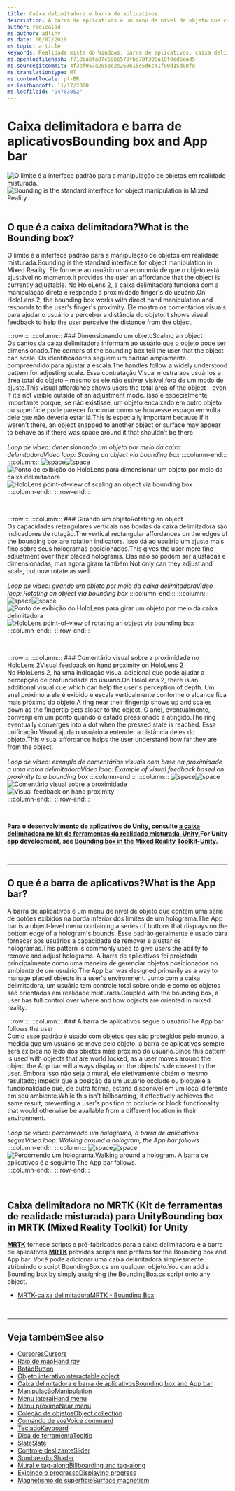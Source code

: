 ```yaml
---
title: Caixa delimitadora e barra de aplicativos
description: A barra de aplicativos é um menu de nível de objeto que contém uma série de botões exibidos na borda inferior dos limites de um holograma.
author: radicalad
ms.author: adlinv
ms.date: 06/07/2019
ms.topic: article
keywords: Realidade mista do Windows, barra de aplicativos, caixa delimitadora, headset de realidade misturada, headset da realidade mista do Windows, headset da realidade virtual, HoloLens, MRTK, kit de ferramentas da realidade mista
ms.openlocfilehash: f718babfa07c69b6579fbd78f306a10f0ed6aad5
ms.sourcegitcommit: 4f3ef057a285be2e260615e5d6c41f00d15d08f8
ms.translationtype: MT
ms.contentlocale: pt-BR
ms.lasthandoff: 11/17/2020
ms.locfileid: "94703052"
---
```

# <a name="bounding-box-and-app-bar"></a><span data-ttu-id="d1148-104">Caixa delimitadora e barra de aplicativos</span><span class="sxs-lookup"><span data-stu-id="d1148-104">Bounding box and App bar</span></span>
<span data-ttu-id="d1148-105">![O limite é a interface padrão para a manipulação de objetos em realidade misturada.](images/UX_Hero_BoundingBox.jpg)</span><span class="sxs-lookup"><span data-stu-id="d1148-105">![Bounding is the standard interface for object manipulation in Mixed Reality.](images/UX_Hero_BoundingBox.jpg)</span></span><br>
<br>

## <a name="what-is-the-bounding-box"></a><span data-ttu-id="d1148-106">O que é a caixa delimitadora?</span><span class="sxs-lookup"><span data-stu-id="d1148-106">What is the Bounding box?</span></span>

<span data-ttu-id="d1148-107">O limite é a interface padrão para a manipulação de objetos em realidade misturada.</span><span class="sxs-lookup"><span data-stu-id="d1148-107">Bounding is the standard interface for object manipulation in Mixed Reality.</span></span> <span data-ttu-id="d1148-108">Ele fornece ao usuário uma economia de que o objeto está ajustável no momento.</span><span class="sxs-lookup"><span data-stu-id="d1148-108">It provides the user an affordance that the object is currently adjustable.</span></span> <span data-ttu-id="d1148-109">No HoloLens 2, a caixa delimitadora funciona com a manipulação direta e responde à proximidade finger's do usuário.</span><span class="sxs-lookup"><span data-stu-id="d1148-109">On HoloLens 2, the bounding box works with direct hand manipulation and responds to the user's finger's proximity.</span></span> <span data-ttu-id="d1148-110">Ele mostra os comentários visuais para ajudar o usuário a perceber a distância do objeto.</span><span class="sxs-lookup"><span data-stu-id="d1148-110">It shows visual feedback to help the user perceive the distance from the object.</span></span>

:::row:::
    :::column:::
        ### <a name="scaling-an-objectbr"></a><span data-ttu-id="d1148-111">Dimensionando um objeto</span><span class="sxs-lookup"><span data-stu-id="d1148-111">Scaling an object</span></span><br>
        <span data-ttu-id="d1148-112">Os cantos da caixa delimitadora informam ao usuário que o objeto pode ser dimensionado.</span><span class="sxs-lookup"><span data-stu-id="d1148-112">The corners of the bounding box tell the user that the object can scale.</span></span> <span data-ttu-id="d1148-113">Os identificadores seguem um padrão amplamente compreendido para ajustar a escala.</span><span class="sxs-lookup"><span data-stu-id="d1148-113">The handles follow a widely understood pattern for adjusting scale.</span></span> <span data-ttu-id="d1148-114">Essa contratação Visual mostra aos usuários a área total do objeto – mesmo se ele não estiver visível fora de um modo de ajuste.</span><span class="sxs-lookup"><span data-stu-id="d1148-114">This visual affordance shows users the total area of the object – even if it’s not visible outside of an adjustment mode.</span></span> <span data-ttu-id="d1148-115">Isso é especialmente importante porque, se não existisse, um objeto encaixado em outro objeto ou superfície pode parecer funcionar como se houvesse espaço em volta dele que não deveria estar lá.</span><span class="sxs-lookup"><span data-stu-id="d1148-115">This is especially important because if it weren’t there, an object snapped to another object or surface may appear to behave as if there was space around it that shouldn’t be there.</span></span><br>
        <br>
        <span data-ttu-id="d1148-116">*Loop de vídeo: dimensionando um objeto por meio da caixa delimitadora*</span><span class="sxs-lookup"><span data-stu-id="d1148-116">*Video loop: Scaling an object via bounding box*</span></span>
    :::column-end:::
        :::column:::
        <span data-ttu-id="d1148-117">![space](images/spacer-20x582.png)</span><span class="sxs-lookup"><span data-stu-id="d1148-117">![space](images/spacer-20x582.png)</span></span><br>
       <span data-ttu-id="d1148-118">![Ponto de exibição do HoloLens para dimensionar um objeto por meio da caixa delimitadora](images/HoloLens2_BoundingBox.gif)</span><span class="sxs-lookup"><span data-stu-id="d1148-118">![HoloLens point-of-view of scaling an object via bounding box](images/HoloLens2_BoundingBox.gif)</span></span><br>
    :::column-end:::
:::row-end:::

<br>

:::row:::
    :::column:::
        ### <a name="rotating-an-objectbr"></a><span data-ttu-id="d1148-119">Girando um objeto</span><span class="sxs-lookup"><span data-stu-id="d1148-119">Rotating an object</span></span><br>
        <span data-ttu-id="d1148-120">Os capacidades retangulares verticais nas bordas da caixa delimitadora são indicadores de rotação.</span><span class="sxs-lookup"><span data-stu-id="d1148-120">The vertical rectangular affordances on the edges of the bounding box are rotation indicators.</span></span> <span data-ttu-id="d1148-121">Isso dá ao usuário um ajuste mais fino sobre seus hologramas posicionados.</span><span class="sxs-lookup"><span data-stu-id="d1148-121">This gives the user more fine adjustment over their placed holograms.</span></span> <span data-ttu-id="d1148-122">Elas não só podem ser ajustadas e dimensionadas, mas agora giram também.</span><span class="sxs-lookup"><span data-stu-id="d1148-122">Not only can they adjust and scale, but now rotate as well.</span></span><br>
        <br>
        <span data-ttu-id="d1148-123">*Loop de vídeo: girando um objeto por meio da caixa delimitadora*</span><span class="sxs-lookup"><span data-stu-id="d1148-123">*Video loop: Rotating an object via bounding box*</span></span>
    :::column-end:::
        :::column:::
        <span data-ttu-id="d1148-124">![space](images/spacer-20x582.png)</span><span class="sxs-lookup"><span data-stu-id="d1148-124">![space](images/spacer-20x582.png)</span></span><br>
       <span data-ttu-id="d1148-125">![Ponto de exibição do HoloLens para girar um objeto por meio da caixa delimitadora](images/HoloLens2_BoundingBox_Rotate.gif)</span><span class="sxs-lookup"><span data-stu-id="d1148-125">![HoloLens point-of-view of rotating an object via bounding box](images/HoloLens2_BoundingBox_Rotate.gif)</span></span><br>
    :::column-end:::
:::row-end:::

<br>

:::row:::
    :::column:::
        ### <a name="visual-feedback-on-hand-proximity-on-hololens-2br"></a><span data-ttu-id="d1148-126">Comentário visual sobre a proximidade no HoloLens 2</span><span class="sxs-lookup"><span data-stu-id="d1148-126">Visual feedback on hand proximity on HoloLens 2</span></span><br>
        <span data-ttu-id="d1148-127">No HoloLens 2, há uma indicação visual adicional que pode ajudar a percepção de profundidade do usuário.</span><span class="sxs-lookup"><span data-stu-id="d1148-127">On HoloLens 2, there is an additional visual cue which can help the user's perception of depth.</span></span> <span data-ttu-id="d1148-128">Um anel próximo a ele é exibido e escala verticalmente conforme o alcance fica mais próximo do objeto.</span><span class="sxs-lookup"><span data-stu-id="d1148-128">A ring near their fingertip shows up and scales down as the fingertip gets closer to the object.</span></span> <span data-ttu-id="d1148-129">O anel, eventualmente, convergi em um ponto quando o estado pressionado é atingido.</span><span class="sxs-lookup"><span data-stu-id="d1148-129">The ring eventually converges into a dot when the pressed state is reached.</span></span> <span data-ttu-id="d1148-130">Essa unificação Visual ajuda o usuário a entender a distância deles do objeto.</span><span class="sxs-lookup"><span data-stu-id="d1148-130">This visual affordance helps the user understand how far they are from the object.</span></span><br>
        <br>
        <span data-ttu-id="d1148-131">*Loop de vídeo: exemplo de comentários visuais com base na proximidade a uma caixa delimitadora*</span><span class="sxs-lookup"><span data-stu-id="d1148-131">*Video loop: Example of visual feedback based on proximity to a bounding box*</span></span>
    :::column-end:::
        :::column:::
        <span data-ttu-id="d1148-132">![space](images/spacer-20x582.png)</span><span class="sxs-lookup"><span data-stu-id="d1148-132">![space](images/spacer-20x582.png)</span></span><br>
       <span data-ttu-id="d1148-133">![Comentário visual sobre a proximidade](images/HoloLens2_Proximity.gif)</span><span class="sxs-lookup"><span data-stu-id="d1148-133">![Visual feedback on hand proximity](images/HoloLens2_Proximity.gif)</span></span><br>
    :::column-end:::
:::row-end:::

<br>

<span data-ttu-id="d1148-134">**Para o desenvolvimento de aplicativos do Unity, consulte [a caixa delimitadora no kit de ferramentas da realidade misturada-Unity.](https://microsoft.github.io/MixedRealityToolkit-Unity/Documentation/README_BoundingBox.html)**</span><span class="sxs-lookup"><span data-stu-id="d1148-134">**For Unity app development, see [Bounding box in the Mixed Reality Toolkit-Unity.](https://microsoft.github.io/MixedRealityToolkit-Unity/Documentation/README_BoundingBox.html)**</span></span>

<br>

---

## <a name="what-is-the-app-bar"></a><span data-ttu-id="d1148-135">O que é a barra de aplicativos?</span><span class="sxs-lookup"><span data-stu-id="d1148-135">What is the App bar?</span></span>

<span data-ttu-id="d1148-136">A barra de aplicativos é um menu de nível de objeto que contém uma série de botões exibidos na borda inferior dos limites de um holograma.</span><span class="sxs-lookup"><span data-stu-id="d1148-136">The App bar is a object-level menu containing a series of buttons that displays on the bottom edge of a hologram's bounds.</span></span> <span data-ttu-id="d1148-137">Esse padrão geralmente é usado para fornecer aos usuários a capacidade de remover e ajustar os hologramas.</span><span class="sxs-lookup"><span data-stu-id="d1148-137">This pattern is commonly used to give users the ability to remove and adjust holograms.</span></span> <span data-ttu-id="d1148-138">A barra de aplicativos foi projetada principalmente como uma maneira de gerenciar objetos posicionados no ambiente de um usuário.</span><span class="sxs-lookup"><span data-stu-id="d1148-138">The App bar was designed primarily as a way to manage placed objects in a user's environment.</span></span> <span data-ttu-id="d1148-139">Junto com a caixa delimitadora, um usuário tem controle total sobre onde e como os objetos são orientados em realidade misturada.</span><span class="sxs-lookup"><span data-stu-id="d1148-139">Coupled with the bounding box, a user has full control over where and how objects are oriented in mixed reality.</span></span>

:::row:::
    :::column:::
        ### <a name="the-app-bar-follows-the-userbr"></a><span data-ttu-id="d1148-140">A barra de aplicativos segue o usuário</span><span class="sxs-lookup"><span data-stu-id="d1148-140">The App bar follows the user</span></span><br>
        <span data-ttu-id="d1148-141">Como esse padrão é usado com objetos que são protegidos pelo mundo, à medida que um usuário se move pelo objeto, a barra de aplicativos sempre será exibida no lado dos objetos mais próximo do usuário.</span><span class="sxs-lookup"><span data-stu-id="d1148-141">Since this pattern is used with objects that are world locked, as a user moves around the object the App bar will always display on the objects' side closest to the user.</span></span> <span data-ttu-id="d1148-142">Embora isso não seja o mural, ele efetivamente obtém o mesmo resultado; impedir que a posição de um usuário occlude ou bloqueie a funcionalidade que, de outra forma, estaria disponível em um local diferente em seu ambiente.</span><span class="sxs-lookup"><span data-stu-id="d1148-142">While this isn't billboarding, it effectively achieves the same result; preventing a user's position to occlude or block functionality that would otherwise be available from a different location in their environment.</span></span> <br>
        <br>
        <span data-ttu-id="d1148-143">*Loop de vídeo: percorrendo um holograma, a barra de aplicativos segue*</span><span class="sxs-lookup"><span data-stu-id="d1148-143">*Video loop: Walking around a hologram, the App bar follows*</span></span>
    :::column-end:::
        :::column:::
        <span data-ttu-id="d1148-144">![space](images/spacer-20x582.png)</span><span class="sxs-lookup"><span data-stu-id="d1148-144">![space](images/spacer-20x582.png)</span></span><br>
       <span data-ttu-id="d1148-145">![Percorrendo um holograma.</span><span class="sxs-lookup"><span data-stu-id="d1148-145">![Walking around a hologram.</span></span> <span data-ttu-id="d1148-146">A barra de aplicativos é a seguinte.](images/HoloLens2_AppBarFollowing.gif)</span><span class="sxs-lookup"><span data-stu-id="d1148-146">The App bar follows.](images/HoloLens2_AppBarFollowing.gif)</span></span><br>
    :::column-end:::
:::row-end:::

<br>


## <a name="bounding-box-in-mrtk-mixed-reality-toolkit-for-unity"></a><span data-ttu-id="d1148-147">Caixa delimitadora no MRTK (Kit de ferramentas de realidade misturada) para Unity</span><span class="sxs-lookup"><span data-stu-id="d1148-147">Bounding box in MRTK (Mixed Reality Toolkit) for Unity</span></span>
<span data-ttu-id="d1148-148">**[MRTK](https://github.com/Microsoft/MixedRealityToolkit-Unity)** fornece scripts e pré-fabricados para a caixa delimitadora e a barra de aplicativos.</span><span class="sxs-lookup"><span data-stu-id="d1148-148">**[MRTK](https://github.com/Microsoft/MixedRealityToolkit-Unity)** provides scripts and prefabs for the Bounding box and App bar.</span></span> <span data-ttu-id="d1148-149">Você pode adicionar uma caixa delimitadora simplesmente atribuindo o script BoundingBox.cs em qualquer objeto.</span><span class="sxs-lookup"><span data-stu-id="d1148-149">You can add a Bounding box by simply assigning the BoundingBox.cs script onto any object.</span></span>

* [<span data-ttu-id="d1148-150">MRTK-caixa delimitadora</span><span class="sxs-lookup"><span data-stu-id="d1148-150">MRTK - Bounding Box</span></span>](https://microsoft.github.io/MixedRealityToolkit-Unity/Documentation/README_BoundingBox.html)


<br>

---


## <a name="see-also"></a><span data-ttu-id="d1148-151">Veja também</span><span class="sxs-lookup"><span data-stu-id="d1148-151">See also</span></span>

* [<span data-ttu-id="d1148-152">Cursores</span><span class="sxs-lookup"><span data-stu-id="d1148-152">Cursors</span></span>](cursors.md)
* [<span data-ttu-id="d1148-153">Raio de mão</span><span class="sxs-lookup"><span data-stu-id="d1148-153">Hand ray</span></span>](point-and-commit.md)
* [<span data-ttu-id="d1148-154">Botão</span><span class="sxs-lookup"><span data-stu-id="d1148-154">Button</span></span>](button.md)
* [<span data-ttu-id="d1148-155">Objeto interativo</span><span class="sxs-lookup"><span data-stu-id="d1148-155">Interactable object</span></span>](interactable-object.md)
* [<span data-ttu-id="d1148-156">Caixa delimitadora e barra de aplicativos</span><span class="sxs-lookup"><span data-stu-id="d1148-156">Bounding box and App bar</span></span>](app-bar-and-bounding-box.md)
* [<span data-ttu-id="d1148-157">Manipulação</span><span class="sxs-lookup"><span data-stu-id="d1148-157">Manipulation</span></span>](direct-manipulation.md)
* [<span data-ttu-id="d1148-158">Menu lateral</span><span class="sxs-lookup"><span data-stu-id="d1148-158">Hand menu</span></span>](hand-menu.md)
* [<span data-ttu-id="d1148-159">Menu próximo</span><span class="sxs-lookup"><span data-stu-id="d1148-159">Near menu</span></span>](near-menu.md)
* [<span data-ttu-id="d1148-160">Coleção de objetos</span><span class="sxs-lookup"><span data-stu-id="d1148-160">Object collection</span></span>](object-collection.md)
* [<span data-ttu-id="d1148-161">Comando de voz</span><span class="sxs-lookup"><span data-stu-id="d1148-161">Voice command</span></span>](voice-input.md)
* [<span data-ttu-id="d1148-162">Teclado</span><span class="sxs-lookup"><span data-stu-id="d1148-162">Keyboard</span></span>](keyboard.md)
* [<span data-ttu-id="d1148-163">Dica de ferramenta</span><span class="sxs-lookup"><span data-stu-id="d1148-163">Tooltip</span></span>](tooltip.md)
* [<span data-ttu-id="d1148-164">Slate</span><span class="sxs-lookup"><span data-stu-id="d1148-164">Slate</span></span>](slate.md)
* [<span data-ttu-id="d1148-165">Controle deslizante</span><span class="sxs-lookup"><span data-stu-id="d1148-165">Slider</span></span>](slider.md)
* [<span data-ttu-id="d1148-166">Sombreador</span><span class="sxs-lookup"><span data-stu-id="d1148-166">Shader</span></span>](shader.md)
* [<span data-ttu-id="d1148-167">Mural e tag-along</span><span class="sxs-lookup"><span data-stu-id="d1148-167">Billboarding and tag-along</span></span>](billboarding-and-tag-along.md)
* [<span data-ttu-id="d1148-168">Exibindo o progresso</span><span class="sxs-lookup"><span data-stu-id="d1148-168">Displaying progress</span></span>](progress.md)
* [<span data-ttu-id="d1148-169">Magnetismo de superfície</span><span class="sxs-lookup"><span data-stu-id="d1148-169">Surface magnetism</span></span>](surface-magnetism.md)
